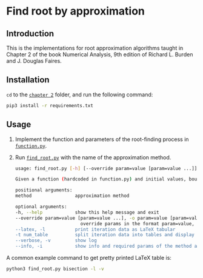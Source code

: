 # Find root by approximation

## Introduction

This is the implementations for root approximation algorithms taught in Chapter
2 of the book Numerical Analysis, 9th edition of Richard L. Burden and J.
Douglas Faires.

## Installation

`cd` to the [`chapter 2`](/) folder, and run the following command:

```bash
pip3 install -r requirements.txt
```

## Usage

1. Implement the function and parameters of the root-finding process in
    [`function.py`](function.py).
2. Run [`find_root.py`](find_root.py) with the name of the approximation method.

    ```bash
    usage: find_root.py [-h] [--override param=value [param=value ...]] [--latex] [-t num_table] [--verbose] [--info] method

    Given a function (hardcoded in function.py) and initial values, bound of absolute error,... (stored in function.py and can be overridden), approximate a root of the function using the specified method.

    positional arguments:
    method                approximation method

    optional arguments:
    -h, --help            show this help message and exit
    --override param=value [param=value ...], -o param=value [param=value ...]
                            override params in the format param=value, see function.py or -i for params' names to override
    --latex, -l           print iteration data as LaTeX tabular
    -t num_table          split iteration data into tables and display side by side, must be used with -l, default 1 table
    --verbose, -v         show log
    --info, -i            show info and required params of the method and quit
    ```

A common example command to get pretty printed LaTeX table is:

```bash
python3 find_root.py bisection -l -v
```
